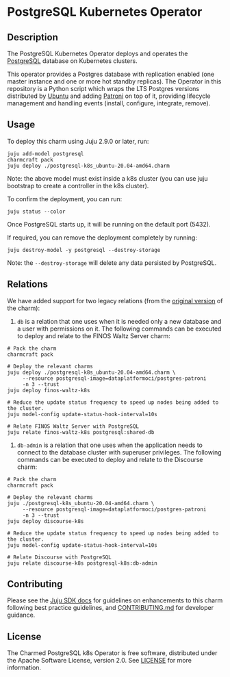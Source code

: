 # PostgreSQL Kubernetes Operator

## Description

The PostgreSQL Kubernetes Operator deploys and operates the [PostgreSQL](https://www.postgresql.org/about/) database on Kubernetes clusters.

This operator provides a Postgres database with replication enabled (one master instance and one or more hot standby replicas). The Operator in this repository is a Python script which wraps the LTS Postgres versions distributed by [Ubuntu](https://hub.docker.com/r/ubuntu/postgres) and adding [Patroni](https://github.com/zalando/patroni) on top of it, providing lifecycle management and handling events (install, configure, integrate, remove).

## Usage

To deploy this charm using Juju 2.9.0 or later, run:

```shell
juju add-model postgresql
charmcraft pack
juju deploy ./postgresql-k8s_ubuntu-20.04-amd64.charm
```

Note: the above model must exist inside a k8s cluster (you can use juju bootstrap to create a controller in the k8s cluster).

To confirm the deployment, you can run:

```shell
juju status --color
```

Once PostgreSQL starts up, it will be running on the default port (5432).

If required, you can remove the deployment completely by running:

```shell
juju destroy-model -y postgresql --destroy-storage
```

Note: the `--destroy-storage` will delete any data persisted by PostgreSQL.

## Relations

We have added support for two legacy relations (from the [original version](https://launchpad.net/charm-k8s-postgresql) of the charm):

1. `db` is a relation that one uses when it is needed only a new database and a user with permissions on it. The following commands can be executed to deploy and relate to the FINOS Waltz Server charm:

```shell
# Pack the charm
charmcraft pack

# Deploy the relevant charms
juju deploy ./postgresql-k8s_ubuntu-20.04-amd64.charm \
     --resource postgresql-image=dataplatformoci/postgres-patroni
     -n 3 --trust
juju deploy finos-waltz-k8s

# Reduce the update status frequency to speed up nodes being added to the cluster.
juju model-config update-status-hook-interval=10s

# Relate FINOS Waltz Server with PostgreSQL
juju relate finos-waltz-k8s postgresql:shared-db
```

1. `db-admin` is a relation that one uses when the application needs to connect to the database cluster with superuser privileges. The following commands can be executed to deploy and relate to the Discourse charm:

```shell
# Pack the charm
charmcraft pack

# Deploy the relevant charms
juju ./postgresql-k8s_ubuntu-20.04-amd64.charm \
     --resource postgresql-image=dataplatformoci/postgres-patroni
     -n 3 --trust
juju deploy discourse-k8s

# Reduce the update status frequency to speed up nodes being added to the cluster.
juju model-config update-status-hook-interval=10s

# Relate Discourse with PostgreSQL
juju relate discourse-k8s postgresql-k8s:db-admin
```

## Contributing

Please see the [Juju SDK docs](https://juju.is/docs/sdk) for guidelines on enhancements to this charm following best practice guidelines, and [CONTRIBUTING.md](https://github.com/canonical/postgresql-k8s-operator/blob/main/CONTRIBUTING.md) for developer guidance.

## License
The Charmed PostgreSQL k8s Operator is free software, distributed under the Apache Software License, version 2.0. See [LICENSE](https://github.com/canonical/postgresql-k8s-operator/blob/main/LICENSE) for more information.

